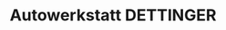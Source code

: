 ---
title: "Autowerkstatt DETTINGER"
url: /freiburg-im-breisgau/autowerkstatt-dettinger/
shop: Autowerkstatt
---